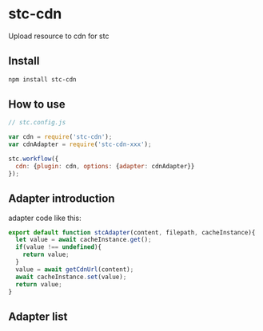 # stc-cdn
Upload resource to cdn for stc

## Install

```sh
npm install stc-cdn
```

## How to use

```js
// stc.config.js

var cdn = require('stc-cdn');
var cdnAdapter = require('stc-cdn-xxx');

stc.workflow({
  cdn: {plugin: cdn, options: {adapter: cdnAdapter}}
});
```

## Adapter introduction

adapter code like this: 

```js
export default function stcAdapter(content, filepath, cacheInstance){
  let value = await cacheInstance.get();
  if(value !== undefined){
    return value;
  }
  value = await getCdnUrl(content);
  await cacheInstance.set(value);
  return value;
}
```

## Adapter list
